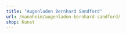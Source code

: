 ```yaml
---
title: "Augenladen Bernhard Sandford"
url: /mannheim/augenladen-bernhard-sandford/
shop: Kunst
---
```

